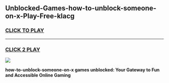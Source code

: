 
## Unblocked-Games-how-to-unblock-someone-on-x-Play-Free-klacg
<h3>
<a href="https://premium76.site?title=how-to-unblock-someone-on-x&ref=23A">CLICK TO PLAY</a></h3>
<hr>

<h3>
<a href="https://premium76.site?title=how-to-unblock-someone-on-x&ref=23A">CLICK 2 PLAY</a>
  
</h3>

<a href="https://premium76.site?title=how-to-unblock-someone-on-x&ref=23A"><img src="https://clearcache.store/games.png"></a>


**how-to-unblock-someone-on-x games unblocked: Your Gateway to Fun and Accessible Online Gaming**
